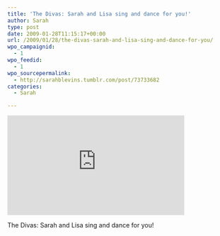 ```yaml
---
title: 'The Divas: Sarah and Lisa sing and dance for you!'
author: Sarah
type: post
date: 2009-01-28T11:15:17+00:00
url: /2009/01/28/the-divas-sarah-and-lisa-sing-and-dance-for-you/
wpo_campaignid:
  - 1
wpo_feedid:
  - 1
wpo_sourcepermalink:
  - http://sarahblevins.tumblr.com/post/73733682
categories:
  - Sarah

---
```

<iframe src="http://player.vimeo.com/video/2991265" width="400" height="225" frameborder="0" webkitAllowFullScreen mozallowfullscreen allowFullScreen></iframe> 

The Divas: Sarah and Lisa sing and dance for you!